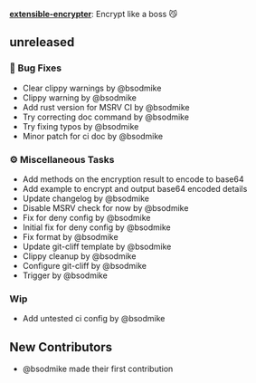 [**extensible-encrypter**](https://github.com/bsodmike/extensible-encrypter-rs): Encrypt like a boss 😼

## unreleased

### 🐛 Bug Fixes

- Clear clippy warnings by @bsodmike
- Clippy warning by @bsodmike
- Add rust version for MSRV CI by @bsodmike
- Try correcting doc command by @bsodmike
- Try fixing typos by @bsodmike
- Minor patch for ci doc by @bsodmike

### ⚙️ Miscellaneous Tasks

- Add methods on the encryption result to encode to base64
- Add example to encrypt and output base64 encoded details
- Update changelog by @bsodmike
- Disable MSRV check for now by @bsodmike
- Fix for deny config by @bsodmike
- Initial fix for deny config by @bsodmike
- Fix format by @bsodmike
- Update git-cliff template by @bsodmike
- Clippy cleanup by @bsodmike
- Configure git-cliff by @bsodmike
- Trigger by @bsodmike

### Wip

- Add untested ci config by @bsodmike


## New Contributors
* @bsodmike made their first contribution

<!-- generated by git-cliff -->
